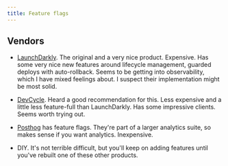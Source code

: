 ```yaml
---
title: Feature flags
---
```


## Vendors

* [LaunchDarkly](https://launchdarkly.com). The original and a very nice product. Expensive. Has some very nice new features around lifecycle management, guarded deploys with auto-rollback. Seems to be getting into observability, which I have mixed feelings about. I suspect their implementation might be most solid.

* [DevCycle](https://devcycle.com). Heard a good recommendation for this. Less expensive and a little less feature-full than LaunchDarkly. Has some impressive clients. Seems worth trying out.

* [Posthog](https://posthog.com/docs/feature-flags) has feature flags. They're part of a larger analytics suite, so makes sense if you want analytics. Inexpensive.

* DIY. It's not terrible difficult, but you'll keep on adding features until you've rebuilt one of these other products.
